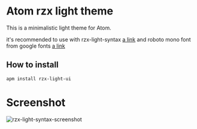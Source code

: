 # Atom rzx light theme

This is a minimalistic light theme for Atom.

it's recommended to use with rzx-light-syntax [a link](https://atom.io/themes/rzx-light-syntax) and roboto mono font from google fonts [a link](https://fonts.google.com/specimen/Roboto+Mono)

## How to install

```
apm install rzx-light-ui
```
# Screenshot

![rzx-light-syntax-screenshot](https://user-images.githubusercontent.com/15671466/57981062-3e4c6880-7a09-11e9-90db-712fd35802e1.png)

